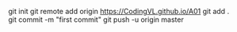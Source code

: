 git init 
git remote add origin https://CodingVL.github.io/A01
git add .  
git commit -m "first commit"
git push -u origin master
